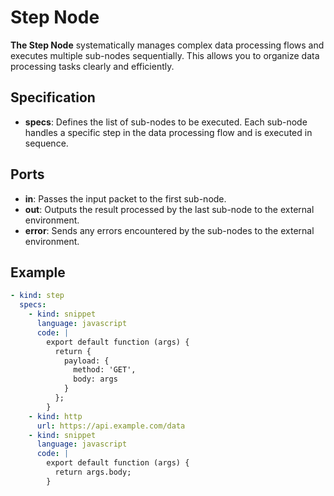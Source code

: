 # Step Node

**The Step Node** systematically manages complex data processing flows and executes multiple sub-nodes sequentially.
This allows you to organize data processing tasks clearly and efficiently.

## Specification

- **specs**: Defines the list of sub-nodes to be executed. Each sub-node handles a specific step in the data processing
  flow and is executed in sequence.

## Ports

- **in**: Passes the input packet to the first sub-node.
- **out**: Outputs the result processed by the last sub-node to the external environment.
- **error**: Sends any errors encountered by the sub-nodes to the external environment.

## Example

```yaml
- kind: step
  specs:
    - kind: snippet
      language: javascript
      code: |
        export default function (args) {
          return {
            payload: {
              method: 'GET',
              body: args
            }
          };
        }
    - kind: http
      url: https://api.example.com/data
    - kind: snippet
      language: javascript
      code: |
        export default function (args) {
          return args.body;
        }
```
